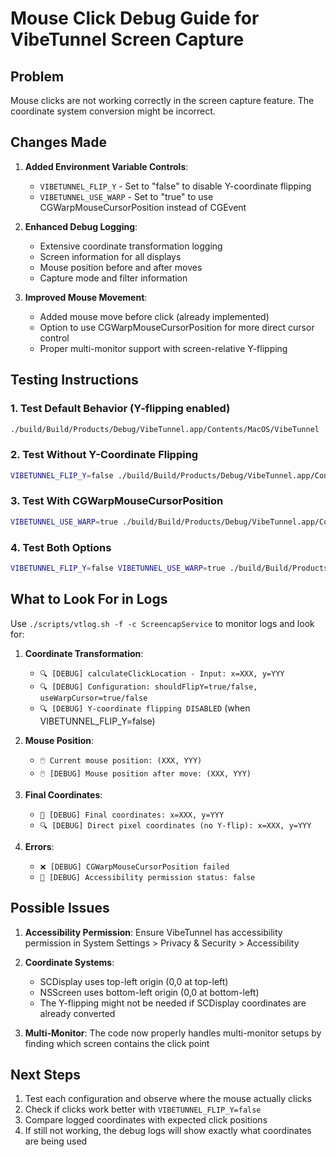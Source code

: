 # Mouse Click Debug Guide for VibeTunnel Screen Capture

## Problem
Mouse clicks are not working correctly in the screen capture feature. The coordinate system conversion might be incorrect.

## Changes Made

1. **Added Environment Variable Controls**:
   - `VIBETUNNEL_FLIP_Y` - Set to "false" to disable Y-coordinate flipping
   - `VIBETUNNEL_USE_WARP` - Set to "true" to use CGWarpMouseCursorPosition instead of CGEvent

2. **Enhanced Debug Logging**:
   - Extensive coordinate transformation logging
   - Screen information for all displays
   - Mouse position before and after moves
   - Capture mode and filter information

3. **Improved Mouse Movement**:
   - Added mouse move before click (already implemented)
   - Option to use CGWarpMouseCursorPosition for more direct cursor control
   - Proper multi-monitor support with screen-relative Y-flipping

## Testing Instructions

### 1. Test Default Behavior (Y-flipping enabled)
```bash
./build/Build/Products/Debug/VibeTunnel.app/Contents/MacOS/VibeTunnel
```

### 2. Test Without Y-Coordinate Flipping
```bash
VIBETUNNEL_FLIP_Y=false ./build/Build/Products/Debug/VibeTunnel.app/Contents/MacOS/VibeTunnel
```

### 3. Test With CGWarpMouseCursorPosition
```bash
VIBETUNNEL_USE_WARP=true ./build/Build/Products/Debug/VibeTunnel.app/Contents/MacOS/VibeTunnel
```

### 4. Test Both Options
```bash
VIBETUNNEL_FLIP_Y=false VIBETUNNEL_USE_WARP=true ./build/Build/Products/Debug/VibeTunnel.app/Contents/MacOS/VibeTunnel
```

## What to Look For in Logs

Use `./scripts/vtlog.sh -f -c ScreencapService` to monitor logs and look for:

1. **Coordinate Transformation**:
   - `🔍 [DEBUG] calculateClickLocation - Input: x=XXX, y=YYY`
   - `🔍 [DEBUG] Configuration: shouldFlipY=true/false, useWarpCursor=true/false`
   - `🔍 [DEBUG] Y-coordinate flipping DISABLED` (when VIBETUNNEL_FLIP_Y=false)

2. **Mouse Position**:
   - `🖱️ Current mouse position: (XXX, YYY)`
   - `🖱️ [DEBUG] Mouse position after move: (XXX, YYY)`

3. **Final Coordinates**:
   - `🎯 [DEBUG] Final coordinates: x=XXX, y=YYY`
   - `🔍 [DEBUG] Direct pixel coordinates (no Y-flip): x=XXX, y=YYY`

4. **Errors**:
   - `❌ [DEBUG] CGWarpMouseCursorPosition failed`
   - `🔐 [DEBUG] Accessibility permission status: false`

## Possible Issues

1. **Accessibility Permission**: Ensure VibeTunnel has accessibility permission in System Settings > Privacy & Security > Accessibility

2. **Coordinate Systems**: 
   - SCDisplay uses top-left origin (0,0 at top-left)
   - NSScreen uses bottom-left origin (0,0 at bottom-left)
   - The Y-flipping might not be needed if SCDisplay coordinates are already converted

3. **Multi-Monitor**: The code now properly handles multi-monitor setups by finding which screen contains the click point

## Next Steps

1. Test each configuration and observe where the mouse actually clicks
2. Check if clicks work better with `VIBETUNNEL_FLIP_Y=false`
3. Compare logged coordinates with expected click positions
4. If still not working, the debug logs will show exactly what coordinates are being used